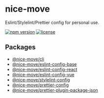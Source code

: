 # nice-move

Eslint/Stylelint/Prettier config for personal use.

[![npm version][npm-badge]][npm-link]
[![license][github-badge]][github-link]

## Packages

- [@nice-move/cli](./packages/eslint-config-base/)
- [@nice-move/eslint-config-base](./packages/cli/)
- [@nice-move/eslint-config-react](./packages/eslint-config-react/)
- [@nice-move/eslint-config-vue](./packages/eslint-config-vue/)
- [@nice-move/stylelint-config](./packages/stylelint-config/)
- [@nice-move/prettier-config](./packages/prettier-config/)
- [@nice-move/prettier-plugin-package-json](./packages/prettier-plugin-package-json/)

[github-badge]: https://img.shields.io/github/license/Airkro/nice-move.svg?logo=github&style=flat-square&colorB=blue
[github-link]: https://github.com/Airkro/nice-move
[npm-badge]: https://img.shields.io/badge/npm-nice--move-orange.svg?style=flat-square&logo=npm
[npm-link]: https://www.npmjs.com/org/nice-move
